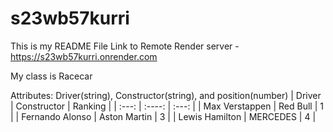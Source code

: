 # s23wb57kurri

This is my README File
Link to Remote Render server - https://s23wb57kurri.onrender.com

My class is Racecar

Attributes: Driver(string), Constructor(string), and position(number)
| Driver      | Constructor | Ranking     |
| :---:      |    :----:   |         :---: |
| Max Verstappen   | Red Bull       | 1   |
| Fernando Alonso   |  Aston Martin   | 3  |
| Lewis Hamilton   | MERCEDES   | 4  |
